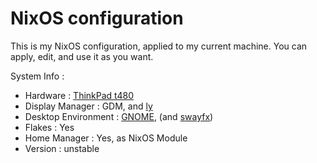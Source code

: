 # NixOS configuration
This is my NixOS configuration, applied to my current machine. You can apply, edit, and use it as you want.

System Info : 
- Hardware : [ThinkPad t480](https://github.com/NixOS/nixos-hardware/blob/master/lenovo/thinkpad/t480/default.nix)
- Display Manager : GDM, and [ly](https://github.com/fairyglade/ly)
- Desktop Environment : [GNOME](https://www.gnome.org/), (and [swayfx](https://github.com/WillPower3309/swayfx))
- Flakes : Yes
- Home Manager : Yes, as NixOS Module
- Version : unstable
